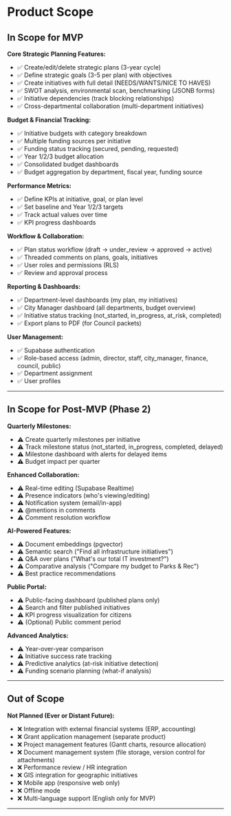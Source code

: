 # Product Scope

## In Scope for MVP

**Core Strategic Planning Features:**
- ✅ Create/edit/delete strategic plans (3-year cycle)
- ✅ Define strategic goals (3-5 per plan) with objectives
- ✅ Create initiatives with full detail (NEEDS/WANTS/NICE TO HAVES)
- ✅ SWOT analysis, environmental scan, benchmarking (JSONB forms)
- ✅ Initiative dependencies (track blocking relationships)
- ✅ Cross-departmental collaboration (multi-department initiatives)

**Budget & Financial Tracking:**
- ✅ Initiative budgets with category breakdown
- ✅ Multiple funding sources per initiative
- ✅ Funding status tracking (secured, pending, requested)
- ✅ Year 1/2/3 budget allocation
- ✅ Consolidated budget dashboards
- ✅ Budget aggregation by department, fiscal year, funding source

**Performance Metrics:**
- ✅ Define KPIs at initiative, goal, or plan level
- ✅ Set baseline and Year 1/2/3 targets
- ✅ Track actual values over time
- ✅ KPI progress dashboards

**Workflow & Collaboration:**
- ✅ Plan status workflow (draft → under_review → approved → active)
- ✅ Threaded comments on plans, goals, initiatives
- ✅ User roles and permissions (RLS)
- ✅ Review and approval process

**Reporting & Dashboards:**
- ✅ Department-level dashboards (my plan, my initiatives)
- ✅ City Manager dashboard (all departments, budget overview)
- ✅ Initiative status tracking (not_started, in_progress, at_risk, completed)
- ✅ Export plans to PDF (for Council packets)

**User Management:**
- ✅ Supabase authentication
- ✅ Role-based access (admin, director, staff, city_manager, finance, council, public)
- ✅ Department assignment
- ✅ User profiles

---

## In Scope for Post-MVP (Phase 2)

**Quarterly Milestones:**
- ⚠️ Create quarterly milestones per initiative
- ⚠️ Track milestone status (not_started, in_progress, completed, delayed)
- ⚠️ Milestone dashboard with alerts for delayed items
- ⚠️ Budget impact per quarter

**Enhanced Collaboration:**
- ⚠️ Real-time editing (Supabase Realtime)
- ⚠️ Presence indicators (who's viewing/editing)
- ⚠️ Notification system (email/in-app)
- ⚠️ @mentions in comments
- ⚠️ Comment resolution workflow

**AI-Powered Features:**
- ⚠️ Document embeddings (pgvector)
- ⚠️ Semantic search ("Find all infrastructure initiatives")
- ⚠️ Q&A over plans ("What's our total IT investment?")
- ⚠️ Comparative analysis ("Compare my budget to Parks & Rec")
- ⚠️ Best practice recommendations

**Public Portal:**
- ⚠️ Public-facing dashboard (published plans only)
- ⚠️ Search and filter published initiatives
- ⚠️ KPI progress visualization for citizens
- ⚠️ (Optional) Public comment period

**Advanced Analytics:**
- ⚠️ Year-over-year comparison
- ⚠️ Initiative success rate tracking
- ⚠️ Predictive analytics (at-risk initiative detection)
- ⚠️ Funding scenario planning (what-if analysis)

---

## Out of Scope

**Not Planned (Ever or Distant Future):**
- ❌ Integration with external financial systems (ERP, accounting)
- ❌ Grant application management (separate product)
- ❌ Project management features (Gantt charts, resource allocation)
- ❌ Document management system (file storage, version control for attachments)
- ❌ Performance review / HR integration
- ❌ GIS integration for geographic initiatives
- ❌ Mobile app (responsive web only)
- ❌ Offline mode
- ❌ Multi-language support (English only for MVP)

---
